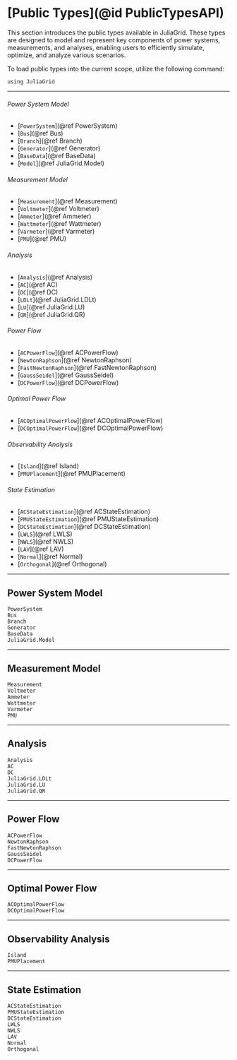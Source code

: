 # [Public Types](@id PublicTypesAPI)
This section introduces the public types available in JuliaGrid. These types are designed to model and represent key components of power systems, measurements, and analyses, enabling users to efficiently simulate, optimize, and analyze various scenarios.

To load public types into the current scope, utilize the following command:
```@example LoadApi
using JuliaGrid
```

---

###### Power System Model
* [`PowerSystem`](@ref PowerSystem)
* [`Bus`](@ref Bus)
* [`Branch`](@ref Branch)
* [`Generator`](@ref Generator)
* [`BaseData`](@ref BaseData)
* [`Model`](@ref JuliaGrid.Model)

###### Measurement Model
* [`Measurement`](@ref Measurement)
* [`Voltmeter`](@ref Voltmeter)
* [`Ammeter`](@ref Ammeter)
* [`Wattmeter`](@ref Wattmeter)
* [`Varmeter`](@ref Varmeter)
* [`PMU`](@ref PMU)

###### Analysis
* [`Analysis`](@ref Analysis)
* [`AC`](@ref AC)
* [`DC`](@ref DC)
* [`LDLt`](@ref JuliaGrid.LDLt)
* [`LU`](@ref JuliaGrid.LU)
* [`QR`](@ref JuliaGrid.QR)

###### Power Flow
* [`ACPowerFlow`](@ref ACPowerFlow)
* [`NewtonRaphson`](@ref NewtonRaphson)
* [`FastNewtonRaphson`](@ref FastNewtonRaphson)
* [`GaussSeidel`](@ref GaussSeidel)
* [`DCPowerFlow`](@ref DCPowerFlow)

###### Optimal Power Flow
* [`ACOptimalPowerFlow`](@ref ACOptimalPowerFlow)
* [`DCOptimalPowerFlow`](@ref DCOptimalPowerFlow)

###### Observability Analysis
* [`Island`](@ref Island)
* [`PMUPlacement`](@ref PMUPlacement)

###### State Estimation
* [`ACStateEstimation`](@ref ACStateEstimation)
* [`PMUStateEstimation`](@ref PMUStateEstimation)
* [`DCStateEstimation`](@ref DCStateEstimation)
* [`LWLS`](@ref LWLS)
* [`NWLS`](@ref NWLS)
* [`LAV`](@ref LAV)
* [`Normal`](@ref Normal)
* [`Orthogonal`](@ref Orthogonal)

---

## Power System Model
```@docs
PowerSystem
Bus
Branch
Generator
BaseData
JuliaGrid.Model
```

---

## Measurement Model
```@docs
Measurement
Voltmeter
Ammeter
Wattmeter
Varmeter
PMU
```

---

## Analysis
```@docs
Analysis
AC
DC
JuliaGrid.LDLt
JuliaGrid.LU
JuliaGrid.QR
```

---

## Power Flow
```@docs
ACPowerFlow
NewtonRaphson
FastNewtonRaphson
GaussSeidel
DCPowerFlow
```

---

## Optimal Power Flow
```@docs
ACOptimalPowerFlow
DCOptimalPowerFlow
```

---

## Observability Analysis
```@docs
Island
PMUPlacement
```

---

## State Estimation
```@docs
ACStateEstimation
PMUStateEstimation
DCStateEstimation
LWLS
NWLS
LAV
Normal
Orthogonal
```